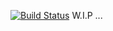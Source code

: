 [![Build Status](https://secure.travis-ci.org/jianingy/cloak.png?branch=master)](http://travis-ci.org/jianingy/cloak)
W.I.P ...
